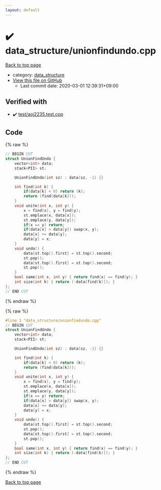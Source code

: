 ```yaml
---
layout: default
---
```


<!-- mathjax config similar to math.stackexchange -->
<script type="text/javascript" async
  src="https://cdnjs.cloudflare.com/ajax/libs/mathjax/2.7.5/MathJax.js?config=TeX-MML-AM_CHTML">
</script>
<script type="text/x-mathjax-config">
  MathJax.Hub.Config({
    TeX: { equationNumbers: { autoNumber: "AMS" }},
    tex2jax: {
      inlineMath: [ ['$','$'] ],
      processEscapes: true
    },
    "HTML-CSS": { matchFontHeight: false },
    displayAlign: "left",
    displayIndent: "2em"
  });
</script>

<script type="text/javascript" src="https://cdnjs.cloudflare.com/ajax/libs/jquery/3.4.1/jquery.min.js"></script>
<script src="https://cdn.jsdelivr.net/npm/jquery-balloon-js@1.1.2/jquery.balloon.min.js" integrity="sha256-ZEYs9VrgAeNuPvs15E39OsyOJaIkXEEt10fzxJ20+2I=" crossorigin="anonymous"></script>
<script type="text/javascript" src="../../assets/js/copy-button.js"></script>
<link rel="stylesheet" href="../../assets/css/copy-button.css" />


# :heavy_check_mark: data_structure/unionfindundo.cpp

<a href="../../index.html">Back to top page</a>

* category: <a href="../../index.html#c8f6850ec2ec3fb32f203c1f4e3c2fd2">data_structure</a>
* <a href="{{ site.github.repository_url }}/blob/master/data_structure/unionfindundo.cpp">View this file on GitHub</a>
    - Last commit date: 2020-03-01 12:39:31+09:00




## Verified with

* :heavy_check_mark: <a href="../../verify/test/aoj2235.test.cpp.html">test/aoj2235.test.cpp</a>


## Code

<a id="unbundled"></a>
{% raw %}
```cpp
// BEGIN CUT
struct UnionFindUndo {
    vector<int> data;
    stack<PII> st;

    UnionFindUndo(int sz) : data(sz, -1) {}

    int find(int k) {
        if(data[k] < 0) return (k);
        return (find(data[k]));
    }
    void unite(int x, int y) {
        x = find(x), y = find(y);
        st.emplace(x, data[x]);
        st.emplace(y, data[y]);
        if(x == y) return;
        if(data[x] > data[y]) swap(x, y);
        data[x] += data[y];
        data[y] = x;
    }
    void undo() {
        data[st.top().first] = st.top().second;
        st.pop();
        data[st.top().first] = st.top().second;
        st.pop();
    }
    bool same(int x, int y) { return find(x) == find(y); }
    int size(int k) { return (-data[find(k)]); }
};
// END CUT
```
{% endraw %}

<a id="bundled"></a>
{% raw %}
```cpp
#line 1 "data_structure/unionfindundo.cpp"
// BEGIN CUT
struct UnionFindUndo {
    vector<int> data;
    stack<PII> st;

    UnionFindUndo(int sz) : data(sz, -1) {}

    int find(int k) {
        if(data[k] < 0) return (k);
        return (find(data[k]));
    }
    void unite(int x, int y) {
        x = find(x), y = find(y);
        st.emplace(x, data[x]);
        st.emplace(y, data[y]);
        if(x == y) return;
        if(data[x] > data[y]) swap(x, y);
        data[x] += data[y];
        data[y] = x;
    }
    void undo() {
        data[st.top().first] = st.top().second;
        st.pop();
        data[st.top().first] = st.top().second;
        st.pop();
    }
    bool same(int x, int y) { return find(x) == find(y); }
    int size(int k) { return (-data[find(k)]); }
};
// END CUT

```
{% endraw %}

<a href="../../index.html">Back to top page</a>

